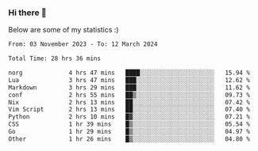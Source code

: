 ### Hi there 👋
Below are some of my statistics :)

<!--START_SECTION:waka-->

```txt
From: 03 November 2023 - To: 12 March 2024

Total Time: 28 hrs 36 mins

norg             4 hrs 47 mins   ████░░░░░░░░░░░░░░░░░░░░░   15.94 %
Lua              3 hrs 47 mins   ███░░░░░░░░░░░░░░░░░░░░░░   12.62 %
Markdown         3 hrs 29 mins   ███░░░░░░░░░░░░░░░░░░░░░░   11.62 %
conf             2 hrs 55 mins   ██▒░░░░░░░░░░░░░░░░░░░░░░   09.73 %
Nix              2 hrs 13 mins   ██░░░░░░░░░░░░░░░░░░░░░░░   07.42 %
Vim Script       2 hrs 13 mins   ██░░░░░░░░░░░░░░░░░░░░░░░   07.40 %
Python           2 hrs 10 mins   █▓░░░░░░░░░░░░░░░░░░░░░░░   07.21 %
CSS              1 hr 39 mins    █▒░░░░░░░░░░░░░░░░░░░░░░░   05.54 %
Go               1 hr 29 mins    █▒░░░░░░░░░░░░░░░░░░░░░░░   04.97 %
Other            1 hr 26 mins    █▒░░░░░░░░░░░░░░░░░░░░░░░   04.80 %
```

<!--END_SECTION:waka-->

<!--
**KlapenHz/KlapenHz** is a ✨ _special_ ✨ repository because its `README.md` (this file) appears on your GitHub profile.

Here are some ideas to get you started:

- 🔭 I’m currently working on ...
- 🌱 I’m currently learning ...
- 👯 I’m looking to collaborate on ...
- 🤔 I’m looking for help with ...
- 💬 Ask me about ...
- 📫 How to reach me: ...
- 😄 Pronouns: ...
- ⚡ Fun fact: ...
-->
